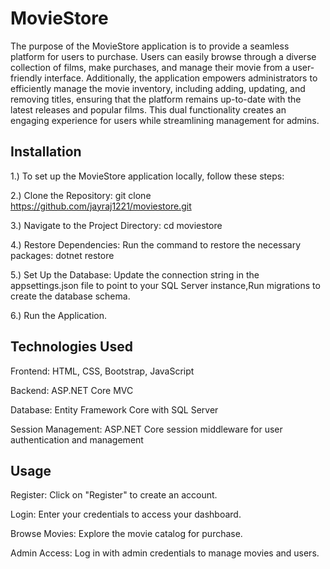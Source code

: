 # MovieStore
The purpose of the MovieStore application is to provide a seamless platform for users to purchase. Users can easily browse through a diverse collection of films, make purchases, and manage their movie  from a user-friendly interface. Additionally, the application empowers administrators to efficiently manage the movie inventory, including adding, updating, and removing titles, ensuring that the platform remains up-to-date with the latest releases and popular films. This dual functionality creates an engaging experience for users while streamlining management for admins.
## Installation
1.) To set up the MovieStore application locally, follow these steps:

2.) Clone the Repository: git clone https://github.com/jayraj1221/moviestore.git

3.) Navigate to the Project Directory: cd moviestore

4.) Restore Dependencies: Run the command to restore the necessary packages: dotnet restore

5.) Set Up the Database: Update the connection string in the appsettings.json file to point to your SQL Server instance,Run migrations to create the database schema.

6.) Run the Application.

## Technologies Used

Frontend: HTML, CSS, Bootstrap, JavaScript

Backend: ASP.NET Core MVC

Database: Entity Framework Core with SQL Server

Session Management: ASP.NET Core session middleware for user authentication and management

## Usage
Register: Click on "Register" to create an account.

Login: Enter your credentials to access your dashboard.

Browse Movies: Explore the movie catalog for purchase.

Admin Access: Log in with admin credentials to manage movies and users.
